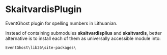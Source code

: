 # SkaitvardisPlugin
EventGhost plugin for spelling numbers in Lithuanian.

Instead of containing submodules **skaitvardisplius** and **skaitvardis**, better alternative is to install each of them as universally accessible module into:

    EventGhost\lib26\site-packages\
